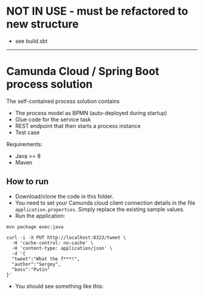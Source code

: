 # NOT IN USE - must be refactored to new structure
- see build.sbt

--- 

# Camunda Cloud / Spring Boot process solution

The self-contained process solution contains

* The process model as BPMN (auto-deployed during startup)
* Glue code for the service task
* REST endpoint that then starts a process instance
* Test case

Requirements:

* Java >= 8
* Maven

## How to run

* Download/clone the code in this folder.
* You need to set your Camunda cloud client connection details in the file `application.properties`. Simply replace the existing sample values.
* Run the application:

```
mvn package exec:java
```

```
curl -i -X PUT http://localhost:8323/tweet \
  -H 'cache-control: no-cache' \
  -H 'content-type: application/json' \
  -d '{
  "tweet":"What the f***!",
  "author":"Sergey",
  "boss":"Putin"
}'
```

* You should see something like this:
